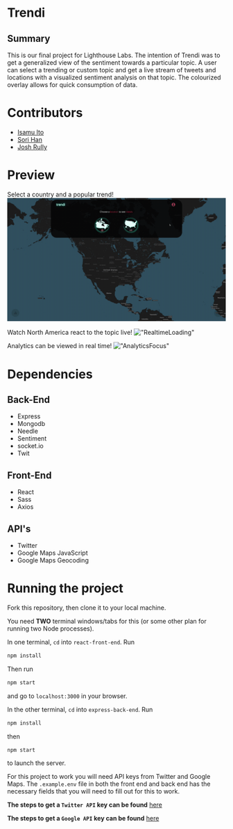 # Trendi

## Summary
This is our final project for Lighthouse Labs. 
The intention of Trendi was to get a generalized view of the sentiment towards a particular topic. 
A user can select a trending or custom topic 
and get a live stream of tweets and locations with a visualized sentiment analysis on that topic.
The colourized overlay allows for quick consumption of data.

# Contributors
- [Isamu Ito](https://github.com/Isams01)
- [Sori Han](https://github.com/hansori01)
- [Josh Rully](https://github.com/JoshuaRully)

# Preview

Select a country and a popular trend!
!["TrendDemo"](https://github.com/hansori01/trendi/blob/master/react-front-end/public/images/trendi-1.gif?raw=true)

Watch North America react to the topic live!
!["RealtimeLoading"](https://github.com/hansori01/trendi/blob/master/react-front-end/public/images/trendi-2.gif?raw=true)

Analytics can be viewed in real time!
!["AnalyticsFocus"](https://github.com/hansori01/trendi/blob/master/react-front-end/public/images/trendi-3.gif?raw=true)

# Dependencies

## Back-End
- Express
- Mongodb
- Needle
- Sentiment
- socket.io
- Twit

## Front-End
- React
- Sass
- Axios

## API's
- Twitter
- Google Maps JavaScript
- Google Maps Geocoding

# Running the project

Fork this repository, then clone it to your local machine.

You need **TWO** terminal windows/tabs for this (or some other plan for running two Node processes).

In one terminal, `cd` into `react-front-end`. Run 
```bash
npm install
``` 
Then run 
```bash 
npm start 
```
and go to `localhost:3000` in your browser.

In the other terminal, `cd` into `express-back-end`. Run 
```bash
npm install
``` 
then 
```bash
npm start
```
to launch the server.

For this project to work you will need API keys from Twitter and Google Maps. The `.example.env` file in both the front end and back end has the necessary fields that you will need to fill out for this to work.

**The steps to get a `Twitter API` key can be found** [here](https://developer.twitter.com/en/docs/twitter-api/getting-started/getting-access-to-the-twitter-api)

**The steps to get a `Google API` key can be found** [here](https://developers.google.com/maps/documentation/javascript/get-api-key)